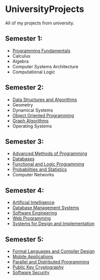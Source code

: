 # UniversityProjects

All of my projects from university. 

## Semester 1:
- [Programming Fundamentals](https://github.com/TopanOana/UniversityProjects/tree/main/Semester1/Programming%20Fundamentals)
- Calculus
- Algebra
- Computer Systems Architecture
- Computational Logic

## Semester 2:
- [Data Structures and Algorithms](https://github.com/TopanOana/UniversityProjects/tree/main/Semester2/Data%20Structures%20and%20Algorithms)
- Geometry
- Dynamical Systems
- [Object Oriented Programming](https://github.com/TopanOana/UniversityProjects/tree/main/Semester2/Object%20Oriented%20Programming)
- [Graph Algorithms](https://github.com/TopanOana/UniversityProjects/tree/main/Semester2/Graph%20Algorithms)
- Operating Systems
	
## Semester 3:
- [Advanced Methods of Programming](https://github.com/TopanOana/UniversityProjects/tree/main/Semester3/Advanced%20Methods%20of%20Programming)
- [Databases](https://github.com/TopanOana/UniversityProjects/tree/main/Semester3/Databases)
- [Functional and Logic Programming](https://github.com/TopanOana/UniversityProjects/tree/main/Semester3/Functional%20and%20Logic%20Programming)
- [Probabilities and Statistics](https://github.com/TopanOana/UniversityProjects/tree/main/Semester3/Statistics)
- Computer Networks

## Semester 4:
- [Artificial Intelligence](https://github.com/TopanOana/UniversityProjects/tree/main/Semester4/Artificial%20Intelligence)
- [Database Management Systems](https://github.com/TopanOana/UniversityProjects/tree/main/Semester4/Database%20Management%20Systems)
- [Software Engineering](https://github.com/TopanOana/UniversityProjects/tree/main/Semester4/Software%20Engineering)
- [Web Programming](https://github.com/TopanOana/UniversityProjects/tree/main/Semester4/Web%20Programming)
- [Systems for Design and Implementation](https://github.com/TopanOana/UniversityProjects/tree/main/Semester4/Systems%20for%20Design%20and%20Implementation)

## Semester 5:
- [Formal Languages and Compiler Design](https://github.com/TopanOana/UniversityProjects/tree/main/Semester5/Formal%20Languages%20and%20Compiler%20Design)
- [Mobile Applications](https://github.com/TopanOana/UniversityProjects/tree/main/Semester5/Mobile%20Applications)
- [Parallel and Distributed Programming](https://github.com/TopanOana/UniversityProjects/tree/main/Semester5/Parallel%20and%20Distributed%20Programming)
- [Public Key Cryptography](https://github.com/TopanOana/UniversityProjects/tree/main/Semester5/Public%20Key%20Cryptography)
- [Software Security](https://github.com/TopanOana/UniversityProjects/tree/main/Semester5/Software%20Security)
	
	
